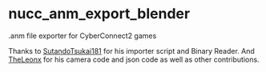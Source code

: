 # nucc_anm_export_blender
.anm file exporter for CyberConnect2 games

Thanks to [SutandoTsukai181](https://github.com/SutandoTsukai181) for his importer script and Binary Reader. And [TheLeonx](https://www.youtube.com/c/TheLeonx) for his camera code and json code as well as other contributions.
